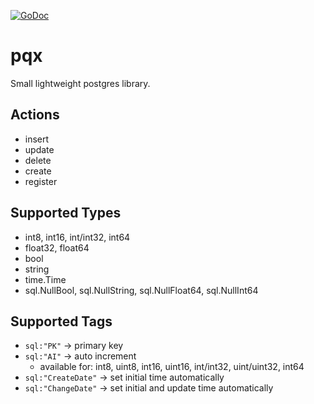 [![GoDoc](https://godoc.org/github.com/mleuth/pqlib?status.svg)](https://godoc.org/github.com/mleuth/pqlib)

# pqx
Small lightweight postgres library.

## Actions
- insert
- update
- delete
- create
- register

## Supported Types
- int8, int16, int/int32, int64
- float32, float64
- bool
- string
- time.Time
- sql.NullBool, sql.NullString, sql.NullFloat64, sql.NullInt64

## Supported Tags
- `sql:"PK"` -> primary key
- `sql:"AI"` -> auto increment
    - available for: int8, uint8, int16, uint16, int/int32, uint/uint32, int64
- `sql:"CreateDate"` -> set initial time automatically
- `sql:"ChangeDate"` -> set initial and update time automatically